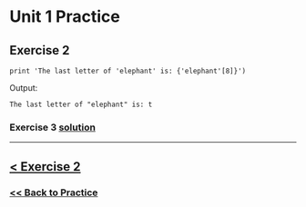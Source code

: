 # Unit 1 Practice

## **Exercise 2**

    print 'The last letter of 'elephant' is: {'elephant'[8]}')

Output: 

    The last letter of "elephant" is: t

### Exercise 3 [solution](solutions/exercise_3_solution.md)

---

## [< Exercise 2](exercise_2.md)

### [<< Back to Practice](/practice/unit_1/)
